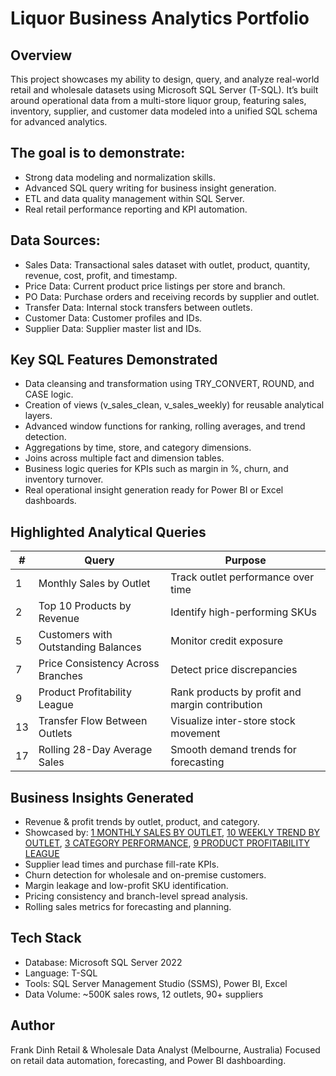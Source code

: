 # Liquor Business Analytics Portfolio

## Overview
This project showcases my ability to design, query, and analyze real-world retail and wholesale datasets using Microsoft SQL Server (T-SQL).
It’s built around operational data from a multi-store liquor group, featuring sales, inventory, supplier, and customer data modeled into a unified SQL schema for advanced analytics.

## The goal is to demonstrate:
- Strong data modeling and normalization skills.
- Advanced SQL query writing for business insight generation.
- ETL and data quality management within SQL Server.
- Real retail performance reporting and KPI automation.

## Data Sources:
- Sales Data: Transactional sales dataset with outlet, product, quantity, revenue, cost, profit, and timestamp.
- Price Data: Current product price listings per store and branch.
- PO Data: Purchase orders and receiving records by supplier and outlet.
- Transfer Data: Internal stock transfers between outlets.
- Customer Data: Customer profiles and IDs.
- Supplier Data: Supplier master list and IDs.

## Key SQL Features Demonstrated
- Data cleansing and transformation using TRY_CONVERT, ROUND, and CASE logic.
- Creation of views (v_sales_clean, v_sales_weekly) for reusable analytical layers.
- Advanced window functions for ranking, rolling averages, and trend detection.
- Aggregations by time, store, and category dimensions.
- Joins across multiple fact and dimension tables.
- Business logic queries for KPIs such as margin in %, churn, and inventory turnover.
- Real operational insight generation ready for Power BI or Excel dashboards.

## Highlighted Analytical Queries
| #  | Query                               | Purpose                                         |
| -- | ----------------------------------- | ----------------------------------------------- |
| 1  | Monthly Sales by Outlet             | Track outlet performance over time              |
| 2  | Top 10 Products by Revenue          | Identify high-performing SKUs                   |
| 5  | Customers with Outstanding Balances | Monitor credit exposure                         |
| 7  | Price Consistency Across Branches   | Detect price discrepancies                      |
| 9  | Product Profitability League        | Rank products by profit and margin contribution |
| 13 | Transfer Flow Between Outlets       | Visualize inter-store stock movement            |
| 17 | Rolling 28-Day Average Sales        | Smooth demand trends for forecasting            |

## Business Insights Generated
- Revenue & profit trends by outlet, product, and category.
-   Showcased by: [1 MONTHLY SALES BY OUTLET](https://github.com/nhat1914/Data_Analysis_Project/blob/main/SQL%20-%20Liquor%20Business%20Analysis%20(F%26B)/1%20MONTHLY%20SALES%20BY%20OUTLET.csv), [10 WEEKLY TREND BY OUTLET](https://github.com/nhat1914/Data_Analysis_Project/blob/main/SQL%20-%20Liquor%20Business%20Analysis%20(F%26B)/10%20WEEKLY%20TREND%20BY%20OUTLET.csv), [3 CATEGORY PERFORMANCE](https://github.com/nhat1914/Data_Analysis_Project/blob/main/SQL%20-%20Liquor%20Business%20Analysis%20(F%26B)/3%20CATEGORY%20PERFORMANCE.csv), [9 PRODUCT PROFITABILITY LEAGUE](https://github.com/nhat1914/Data_Analysis_Project/blob/main/SQL%20-%20Liquor%20Business%20Analysis%20(F%26B)/9%20PRODUCT%20PROFITABILITY%20LEAGUE%20(YTD).csv)
- Supplier lead times and purchase fill-rate KPIs.
- Churn detection for wholesale and on-premise customers.
- Margin leakage and low-profit SKU identification.
- Pricing consistency and branch-level spread analysis.
- Rolling sales metrics for forecasting and planning.

## Tech Stack
- Database: Microsoft SQL Server 2022
- Language: T-SQL
- Tools: SQL Server Management Studio (SSMS), Power BI, Excel
- Data Volume: ~500K sales rows, 12 outlets, 90+ suppliers

## Author
Frank Dinh
Retail & Wholesale Data Analyst (Melbourne, Australia)
Focused on retail data automation, forecasting, and Power BI dashboarding.
